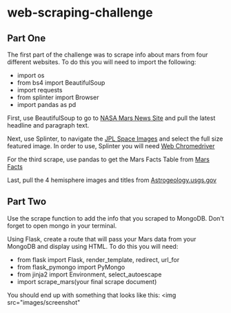 <h1>web-scraping-challenge</h1>

<h2>Part One</h2>
The first part of the challenge was to scrape info about mars from four different websites.
To do this you will need to import the following:
<ul>
<li>import os</li>
<li>from bs4 import BeautifulSoup</li>
<li>import requests</li>
<li>from splinter import Browser</li>
<li>import pandas as pd</li>
</ul>

First, use BeautifulSoup to go to <a href="https://mars.nasa.gov/news/?page=0&per_page=40&order=publish_date+desc%2Ccreated_at+desc&search=&category=19%2C165%2C184%2C204&blank_scope=Latest">NASA Mars News Site</a> and pull the latest headline and paragraph text.

Next, use Splinter, to navigate the <a href="https://www.jpl.nasa.gov/spaceimages/?search=&category=Mars">JPL Space Images</a> and select the full size featured image. In order to use, Splinter you will need <a href="https://chromedriver.chromium.org/"> Web Chromedriver</a>

For the third scrape, use pandas to get the Mars Facts Table from <a href="https://space-facts.com/mars/">Mars Facts</a>

Last, pull the 4 hemisphere images and titles from <a href="https://astrogeology.usgs.gov/search/results?q=hemisphere+enhanced&k1=target&v1=Mars"> Astrogeology.usgs.gov</a>

<h2>Part Two</h2>
Use the scrape function to add the info that you scraped to MongoDB. Don't forget to open mongo in your terminal. 

Using Flask, create a route that will pass your Mars data from your MongoDB and display using HTML.
To do this you will need:
<ul>
<li>from flask import Flask, render_template, redirect, url_for</li>
<li>from flask_pymongo import PyMongo</li>
<li>from jinja2 import Environment, select_autoescape</li>
<li>import scrape_mars(your final scrape document)</li>
</ul>


You should end up with something that looks like this:
<img src="images/screenshot"

